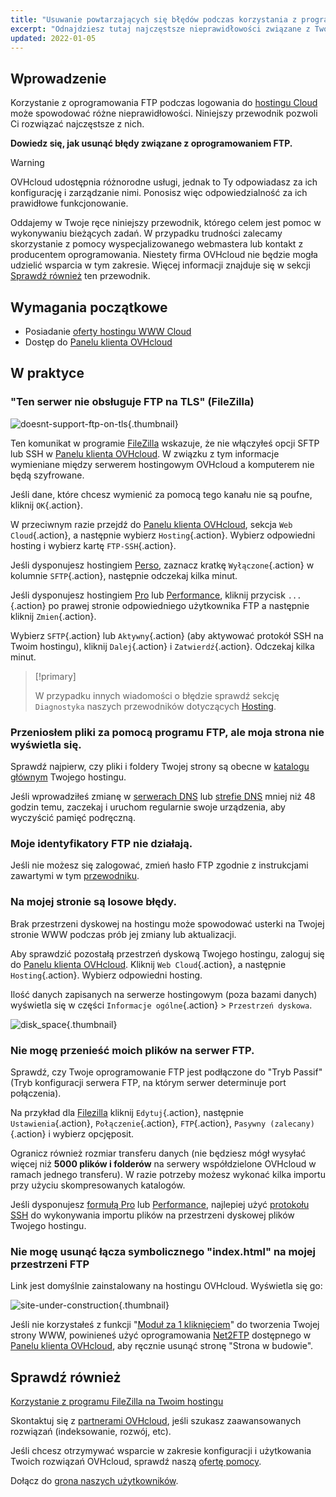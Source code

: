 ```yaml
---
title: "Usuwanie powtarzających się błędów podczas korzystania z programu FTP"
excerpt: "Odnajdziesz tutaj najczęstsze nieprawidłowości związane z Twoim oprogramowaniem FTP"
updated: 2022-01-05
---
```


## Wprowadzenie 

Korzystanie z oprogramowania FTP podczas logowania do [hostingu Cloud](/links/web/hosting) może spowodować różne nieprawidłowości. Niniejszy przewodnik pozwoli Ci rozwiązać najczęstsze z nich.

**Dowiedz się, jak usunąć błędy związane z oprogramowaniem FTP.**

> [!warning]
>
> OVHcloud udostępnia różnorodne usługi, jednak to Ty odpowiadasz za ich konfigurację i zarządzanie nimi. Ponosisz więc odpowiedzialność za ich prawidłowe funkcjonowanie.
>
> Oddajemy w Twoje ręce niniejszy przewodnik, którego celem jest pomoc w wykonywaniu bieżących zadań. W przypadku trudności zalecamy skorzystanie z pomocy wyspecjalizowanego webmastera lub kontakt z producentem oprogramowania. Niestety firma OVHcloud nie będzie mogła udzielić wsparcia w tym zakresie. Więcej informacji znajduje się w sekcji [Sprawdź również](#go-further) ten przewodnik.
>

## Wymagania początkowe

- Posiadanie [oferty hostingu WWW Cloud](/links/web/hosting)
- Dostęp do [Panelu klienta OVHcloud](/links/manager)

## W praktyce

### "Ten serwer nie obsługuje FTP na TLS" (FileZilla)

![doesnt-support-ftp-on-tls](/pages/assets/screens/other/web-tools/filezilla/doesnt-support-ftp-on-tls.png){.thumbnail}

Ten komunikat w programie [FileZilla](/pages/web_cloud/web_hosting/ftp_filezilla_user_guide) wskazuje, że nie włączyłeś opcji SFTP lub SSH w [Panelu klienta OVHcloud](/links/manager). W związku z tym informacje wymieniane między serwerem hostingowym OVHcloud a komputerem nie będą szyfrowane.

Jeśli dane, które chcesz wymienić za pomocą tego kanału nie są poufne, kliknij `OK`{.action}.

W przeciwnym razie przejdź do [Panelu klienta OVHcloud](/links/manager), sekcja `Web Cloud`{.action}, a następnie wybierz `Hosting`{.action}. Wybierz odpowiedni hosting i wybierz kartę `FTP-SSH`{.action}.

Jeśli dysponujesz hostingiem [Perso](/links/web/hosting-personal-offer), zaznacz kratkę `Wyłączone`{.action} w kolumnie `SFTP`{.action}, następnie odczekaj kilka minut.

Jeśli dysponujesz hostingiem [Pro](/links/web/hosting-professional-offer) lub [Performance](/links/web/hosting-performance-offer), kliknij przycisk `...`{.action} po prawej stronie odpowiedniego użytkownika FTP a następnie kliknij `Zmien`{.action}.

Wybierz `SFTP`{.action} lub `Aktywny`{.action} (aby aktywować protokół SSH na Twoim hostingu), kliknij `Dalej`{.action} i `Zatwierdź`{.action}. Odczekaj kilka minut.

> [!primary]
>
> W przypadku innych wiadomości o błędzie sprawdź sekcję `Diagnostyka` naszych przewodników dotyczących [Hosting](/products/web-cloud-hosting).
>

### Przeniosłem pliki za pomocą programu FTP, ale moja strona nie wyświetla się.

Sprawdź najpierw, czy pliki i foldery Twojej strony są obecne w [katalogu głównym](/pages/web_cloud/web_hosting/hosting_how_to_get_my_website_online#3-zapisanie-plikow-na-przestrzeni-dyskowej) Twojego hostingu.

Jeśli wprowadziłeś zmianę w [serwerach DNS](/pages/web_cloud/domains/dns_server_edit) lub [strefie DNS](/pages/web_cloud/domains/dns_zone_edit) mniej niż 48 godzin temu, zaczekaj i uruchom regularnie swoje urządzenia, aby wyczyścić pamięć podręczną.

### Moje identyfikatory FTP nie działają.

Jeśli nie możesz się zalogować, zmień hasło FTP zgodnie z instrukcjami zawartymi w tym [przewodniku](/pages/web_cloud/web_hosting/ftp_change_password).

### Na mojej stronie są losowe błędy.

Brak przestrzeni dyskowej na hostingu może spowodować usterki na Twojej stronie WWW podczas prób jej zmiany lub aktualizacji.

Aby sprawdzić pozostałą przestrzeń dyskową Twojego hostingu, zaloguj się do [Panelu klienta OVHcloud](/links/manager). Kliknij `Web Cloud`{.action}, a następnie `Hosting`{.action}. Wybierz odpowiedni hosting.

Ilość danych zapisanych na serwerze hostingowym (poza bazami danych) wyświetla się w części `Informacje ogólne`{.action} > `Przestrzeń dyskowa`.

![disk_space](/pages/assets/screens/control_panel/product-selection/web-cloud/web-hosting/general-information/find-disk-space.png){.thumbnail}

### Nie mogę przenieść moich plików na serwer FTP.

Sprawdź, czy Twoje oprogramowanie FTP jest podłączone do "Tryb Passif" (Tryb konfiguracji serwera FTP, na którym serwer determinuje port połączenia).

Na przykład dla [Filezilla](/pages/web_cloud/web_hosting/ftp_filezilla_user_guide) kliknij `Edytuj`{.action}, następnie `Ustawienia`{.action}, `Połączenie`{.action}, `FTP`{.action}, `Pasywny (zalecany)`{.action} i wybierz opcjęposit.

Ogranicz również rozmiar transferu danych (nie będziesz mógł wysyłać więcej niż **5000 plików i folderów** na serwery współdzielone OVHcloud w ramach jednego transferu). W razie potrzeby możesz wykonać kilka importu przy użyciu skompresowanych katalogów.

Jeśli dysponujesz [formułą Pro](/links/web/hosting-professional-offer) lub [Performance](/links/web/hosting-performance-offer), najlepiej użyć [protokołu SSH](/pages/web_cloud/web_hosting/ssh_on_webhosting) do wykonywania importu plików na przestrzeni dyskowej plików Twojego hostingu.

### Nie mogę usunąć łącza symbolicznego "index.html" na mojej przestrzeni FTP

Link jest domyślnie zainstalowany na hostingu OVHcloud. Wyświetla się go:

![site-under-construction](/pages/assets/screens/other/browsers/errors/site-under-construction.png){.thumbnail}

Jeśli nie korzystałeś z funkcji "[Moduł za 1 kliknięciem](/pages/web_cloud/web_hosting/cms_install_1_click_modules)" do tworzenia Twojej strony WWW, powinieneś użyć oprogramowania [Net2FTP](/pages/web_cloud/web_hosting/ftp_connection#1-logowanie-przez-ftp-explorer) dostępnego w [Panelu klienta OVHcloud](/links/manager), aby ręcznie usunąć stronę "Strona w budowie".

## Sprawdź również <a name="go-further"></a>

[Korzystanie z programu FileZilla na Twoim hostingu](/pages/web_cloud/web_hosting/ftp_filezilla_user_guide)

Skontaktuj się z [partnerami OVHcloud](/links/partner), jeśli szukasz zaawansowanych rozwiązań (indeksowanie, rozwój, etc).

Jeśli chcesz otrzymywać wsparcie w zakresie konfiguracji i użytkowania Twoich rozwiązań OVHcloud, sprawdź naszą [ofertę pomocy](/links/support).

Dołącz do [grona naszych użytkowników](/links/community).